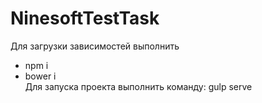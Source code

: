 # NinesoftTestTask
Для загрузки зависимостей выполнить
- npm i
- bower i  
Для запуска проекта выполнить команду: gulp serve
